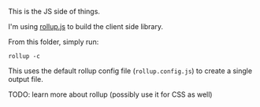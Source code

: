 This is the JS side of things.

I'm using [rollup.js](https://rollupjs.org/) to build the client side library.

From this folder, simply run:

    rollup -c

This uses the default rollup config file (`rollup.config.js`) to create a single output file.

TODO: learn more about rollup (possibly use it for CSS as well)
